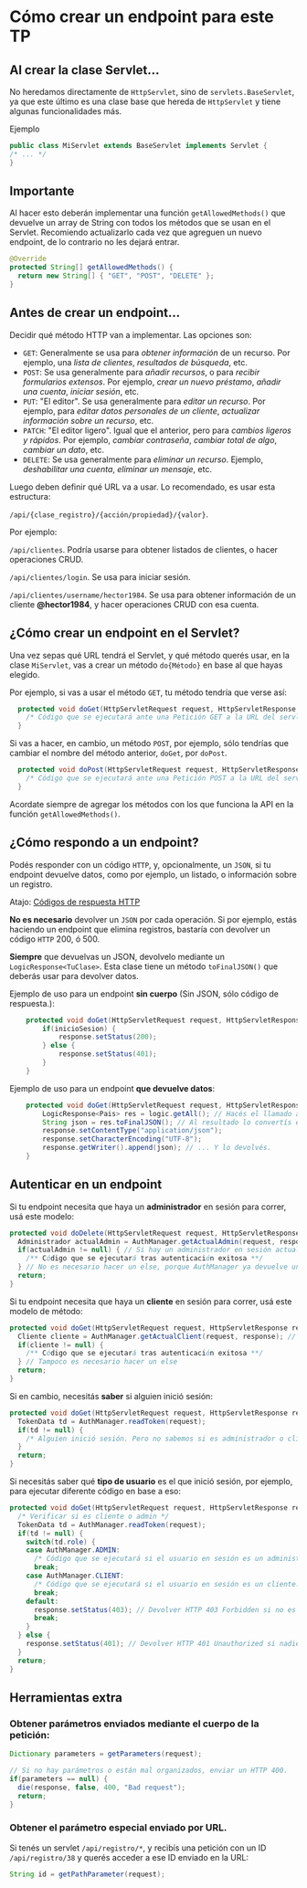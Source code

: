 # Cómo crear un endpoint para este TP
## Al crear la clase Servlet...
No heredamos directamente de `HttpServlet`, sino de `servlets.BaseServlet`, ya que este último es una clase base que hereda de `HttpServlet` y tiene algunas funcionalidades más.

Ejemplo
```java
public class MiServlet extends BaseServlet implements Servlet {
/* ... */
}
```
## Importante
Al hacer esto deberán implementar una función `getAllowedMethods()` que devuelve un array de String con todos los métodos que se usan en el Servlet.
Recomiendo actualizarlo cada vez que agreguen un nuevo endpoint, de lo contrario no les dejará entrar.
```java
@Override
protected String[] getAllowedMethods() {
  return new String[] { "GET", "POST", "DELETE" };
}
```

## Antes de crear un endpoint...
Decidir qué método HTTP van a implementar. 
Las opciones son:

  - `GET`: Generalmente se usa para *obtener información* de un recurso. Por ejemplo, una *lista de clientes*, *resultados de búsqueda*, etc.
  - `POST`: Se usa generalmente para *añadir recursos*, o para *recibir formularios extensos*. Por ejemplo, *crear un nuevo préstamo*, *añadir una cuenta*, *iniciar sesión*, etc.
  - `PUT`: "El editor". Se usa generalmente para *editar un recurso*. Por ejemplo, para *editar datos personales de un cliente*, *actualizar información sobre un recurso*, etc.
  - `PATCH`: "El editor ligero". Igual que el anterior, pero para *cambios ligeros y rápidos*. Por ejemplo, *cambiar contraseña*, *cambiar total de algo*, *cambiar un dato*, etc.
  - `DELETE`: Se usa generalmente para *eliminar un recurso*. Ejemplo, *deshabilitar una cuenta*, *eliminar un mensaje*, etc.

Luego deben definir qué URL va a usar.
Lo recomendado, es usar esta estructura: 

`/api/{clase_registro}/{acción/propiedad}/{valor}`.

Por ejemplo:

`/api/clientes`. Podría usarse para obtener listados de clientes, o hacer operaciones CRUD.

`/api/clientes/login`. Se usa para iniciar sesión. 

`/api/clientes/username/hector1984`. Se usa para obtener información de un cliente **@hector1984**, y hacer operaciones CRUD con esa cuenta.


## ¿Cómo crear un endpoint en el Servlet?
Una vez sepas qué URL tendrá el Servlet, y qué método querés usar, en la clase `MiServlet`, vas a crear un método `do{Método}` en base al que hayas elegido.

Por ejemplo, si vas a usar el método `GET`, tu método tendría que verse así:
```java
  protected void doGet(HttpServletRequest request, HttpServletResponse response) throws ServletException, IOException {
    /* Código que se ejecutará ante una Petición GET a la URL del servlet. */
  }
```

Si vas a hacer, en cambio, un método `POST`, por ejemplo, sólo tendrías que cambiar el nombre del método anterior, `doGet`, por `doPost`.
```java
  protected void doPost(HttpServletRequest request, HttpServletResponse response) throws ServletException, IOException {
    /* Código que se ejecutará ante una Petición POST a la URL del servlet. */
  }
```

Acordate siempre de agregar los métodos con los que funciona la API en la función `getAllowedMethods()`.

## ¿Cómo respondo a un endpoint?
Podés responder con un código `HTTP`, y, opcionalmente, un `JSON`, si tu endpoint devuelve datos, como por ejemplo, un listado, o información sobre un registro.

Atajo: [Códigos de respuesta HTTP](https://developer.mozilla.org/en-US/docs/Web/HTTP/Status)

**No es necesario** devolver un `JSON` por cada operación. Si por ejemplo, estás haciendo un endpoint que elimina registros, bastaría con devolver un código `HTTP` 200, ó 500.

**Siempre** que devuelvas un JSON, devolvelo mediante un `LogicResponse<TuClase>`. Esta clase tiene un método `toFinalJSON()` que deberás usar para devolver datos.

Ejemplo de uso para un endpoint **sin cuerpo** (Sin JSON, sólo código de respuesta.):
```java
	protected void doGet(HttpServletRequest request, HttpServletResponse response) throws ServletException, IOException {
		if(inicioSesion) {
			response.setStatus(200);
		} else {
			response.setStatus(401);
		}
	}
```
Ejemplo de uso para un endpoint **que devuelve datos**:
```java
	protected void doGet(HttpServletRequest request, HttpServletResponse response) throws ServletException, IOException {
		LogicResponse<Pais> res = logic.getAll(); // Hacés el llamado a lógica
		String json = res.toFinalJSON(); // Al resultado lo convertís en un JSON en formato String
		response.setContentType("application/json");
		response.setCharacterEncoding("UTF-8");
		response.getWriter().append(json); // ... Y lo devolvés.
	}
```

## Autenticar en un endpoint
Si tu endpoint necesita que haya un **administrador** en sesión para correr, usá este modelo:
```java
protected void doDelete(HttpServletRequest request, HttpServletResponse response) throws ServletException, IOException {
  Administrador actualAdmin = AuthManager.getActualAdmin(request, response); // Esto devuelve el objeto Administrador con los datos del admin actual. 
  if(actualAdmin != null) { // Si hay un administrador en sesión actualmente...
    /** Código que se ejecutará tras autenticación exitosa **/
  } // No es necesario hacer un else, porque AuthManager ya devuelve un código de error en caso de fallo de autenticación.
  return;
}
```
Si tu endpoint necesita que haya un **cliente** en sesión para correr, usá este modelo de método:
```java
protected void doGet(HttpServletRequest request, HttpServletResponse response) throws ServletException, IOException {
  Cliente cliente = AuthManager.getActualClient(request, response); // Esto devuelve el objeto Cliente con los datos del cliente actual.
  if(cliente != null) {
    /** Código que se ejecutará tras autenticación exitosa **/
  } // Tampoco es necesario hacer un else
  return;
}
```
Si en cambio, necesitás **saber** si alguien inició sesión:
```java
protected void doGet(HttpServletRequest request, HttpServletResponse response) throws ServletException, IOException {
  TokenData td = AuthManager.readToken(request);
  if(td != null) {
    /* Alguien inició sesión. Pero no sabemos si es administrador o cliente. */
  }
  return;
}
```

Si necesitás saber qué **tipo de usuario** es el que inició sesión, por ejemplo, para ejecutar diferente código en base a eso:
```java
protected void doGet(HttpServletRequest request, HttpServletResponse response) throws ServletException, IOException {
  /* Verificar si es cliente o admin */
  TokenData td = AuthManager.readToken(request);
  if(td != null) {
    switch(td.role) {
    case AuthManager.ADMIN:
      /* Código que se ejecutará si el usuario en sesión es un administrador. */
      break;
    case AuthManager.CLIENT:
      /* Código que se ejecutará si el usuario en sesión es un cliente. */
      break;
    default:
      response.setStatus(403); // Devolver HTTP 403 Forbidden si no es ninguno de los dos.
      break;
    }
  } else {
    response.setStatus(401); // Devolver HTTP 401 Unauthorized si nadie inició sesión.
  }
  return;
}
```

## Herramientas extra
### Obtener parámetros enviados mediante el cuerpo de la petición:
```java
Dictionary parameters = getParameters(request);

// Si no hay parámetros o están mal organizados, enviar un HTTP 400.
if(parameters == null) {
  die(response, false, 400, "Bad request");
  return;
}
```

### Obtener el parámetro especial enviado por URL.

Si tenés un servlet ```/api/registro/*```, y recibís una petición con un ID ```/api/registro/38``` y querés acceder a ese ID enviado en la URL:
```java
String id = getPathParameter(request);
```


